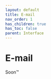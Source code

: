 ```yaml
---
layout: default
title: E-mail
nav_order: 1
has_children: true
has_toc: false
parent: Interface
---
```


# E-mail

Soon™